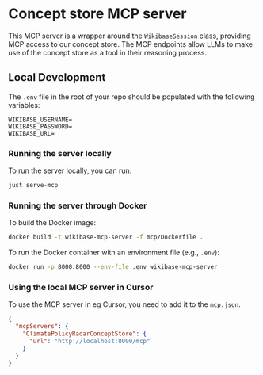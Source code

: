 # Concept store MCP server

This MCP server is a wrapper around the `WikibaseSession` class, providing MCP access to our concept store. The MCP endpoints allow LLMs to make use of the concept store as a tool in their reasoning process.

## Local Development

The `.env` file in the root of your repo should be populated with the following variables:

```
WIKIBASE_USERNAME=
WIKIBASE_PASSWORD=
WIKIBASE_URL=
```

### Running the server locally

To run the server locally, you can run:

```bash
just serve-mcp
```

### Running the server through Docker

To build the Docker image:

```bash
docker build -t wikibase-mcp-server -f mcp/Dockerfile .
```

To run the Docker container with an environment file (e.g., `.env`):

```bash
docker run -p 8000:8000 --env-file .env wikibase-mcp-server
```

### Using the local MCP server in Cursor

To use the MCP server in eg Cursor, you need to add it to the `mcp.json`.

```json
{
  "mcpServers": {
    "ClimatePolicyRadarConceptStore": {
      "url": "http://localhost:8000/mcp"
    }
  }
}
```
